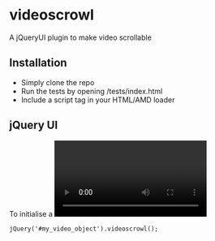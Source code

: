 videoscrowl
===========

A jQueryUI plugin to make video scrollable

Installation
------------

 +   Simply clone the repo
 +   Run the tests by opening /tests/index.html
 +   Include a script tag in your HTML/AMD loader

jQuery UI
---------

To initialise a <video> element

    jQuery('#my_video_object').videoscrowl();